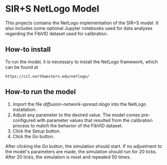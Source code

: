 # SIR+S NetLogo Model

This projects contains the NetLogo implementation of the SIR+S model. It also includes some optional Jupyter notebooks used for data analyses regarding the FibVID dataset used for calibration.

## How-to install

To run the model, it is necessary to install the NetLogo framework, which can be found at

    https://ccl.northwestern.edu/netlogo/

## How-to run the model

 1. Import the file *diffusion-network-spread.nlogo* into the NetLogo installation.
 2. Adjust any parameter to the desired value. The model comes pre-configured with parameter values that resulted from the calibration process to match the behavior of the FibVID dataset.
 3. Click the Setup button.
 4. Click the Go button.

After clicking the *Go* button, the simulation should start. If no adjustment to the model's parameters are made, the simulation should run for 20 ticks. After 20 ticks, the simulation is reset and repeated 50 times.
